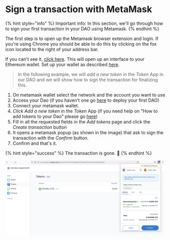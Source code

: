 # Sign a transaction with MetaMask

{% hint style="info" %}
Important info: In this section, we'll go through how to sign your first transaction in your DAO using Metamask.
{% endhint %}

The first step is to open up the Metamask browser extension and login. If you're using Chrome you should be able to do this by clicking on the fox icon located to the right of your address bar.

If you can't see it, [click here](https://chrome.google.com/webstore/search/metamask). This will open up an interface to your Ethereum wallet. Set up your wallet as described [here](./).

> In the following example, we will _add a new token_ in the _Token_ App in our DAO and we will show how to sign the transaction for finalizing this.

1. On metamask wallet select the network and the account you want to use
2. Access your Dao (if you haven't one go [here](../aragon-client/how-to-create-a-dao-using-aragon-client/) to deploy your first DAO)
3. Connect your metamask wallet.&#x20;
4. _Click Add a new token_ in the _Token_ App (if you need help on "How to add tokens to your Dao" please go [here](../aragon-client/explore-template-dao/what-are-apps/token-app.md))&#x20;
5. Fill in all the requested fields in the _Add tokens_ page and click the _Create transaction_ button&#x20;
6. It opens a metamask popup (as shown in the image) that ask to sign the transaction with the _Confirm_ button.&#x20;
7. Confirm and that's it.&#x20;

{% hint style="success" %}
The transaction is gone. :tada:
{% endhint %}

![Sign a metamask transaction.](<../../../.gitbook/assets/Schermata 2022-02-01 alle 10.20.33.png>)
